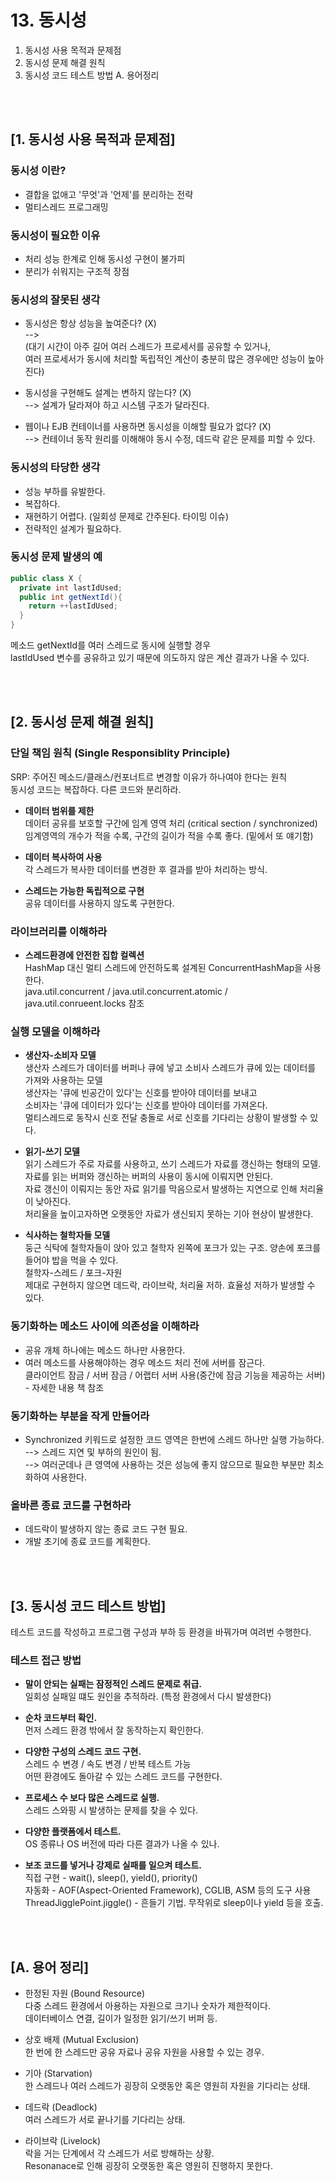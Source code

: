 # 13. 동시성
1. 동시성 사용 목적과 문제점
2. 동시성 문제 해결 원칙 
3. 동시성 코드 테스트 방법
A. 용어정리

<br><br>
## [1. 동시성 사용 목적과 문제점]

### 동시성 이란?
- 결합을 없애고 '무엇'과 '언제'를 분리하는 전략
- 멀티스레드 프로그래밍

### 동시성이 필요한 이유
- 처리 성능 한계로 인해 동시성 구현이 불가피
- 분리가 쉬워지는 구조적 장점

### 동시성의 잘못된 생각
- 동시성은 항상 성능을 높여준다? (X)
<br> --> 
<br>(대기 시간이 아주 길어 여러 스레드가 프로세서를 공유할 수 있거나, 
<br>여러 프로세서가 동시에 처리할 독립적인 계산이 충분히 많은 경우에만 성능이 높아진다)

- 동시성을 구현해도 설계는 변하지 않는다? (X)
<br> --> 설계가 달라져야 하고 시스템 구조가 달라진다.

- 웹이나 EJB 컨테이너를 사용하면 동시성을 이해할 필요가 없다? (X)
<br> --> 컨테이너 동작 원리를 이해해야 동시 수정, 데드락 같은 문제를 피할 수 있다.

### 동시성의 타당한 생각
- 성능 부하를 유발한다.
- 복잡하다.
- 재현하기 어렵다. (일회성 문제로 간주된다. 타이밍 이슈)
- 전략적인 설계가 필요하다.

### 동시성 문제 발생의 예
```java
public class X {
  private int lastIdUsed;
  public int getNextId(){
    return ++lastIdUsed;
  }
}
```
메소드 getNextId를 여러 스레드로 동시에 실행할 경우 
<br>lastIdUsed 변수를 공유하고 있기 때문에 의도하지 않은 계산 결과가 나올 수 있다.

<br><br>
## [2. 동시성 문제 해결 원칙]

### 단일 책임 원칙 (Single Responsiblity Principle)
SRP: 주어진 메소드/클래스/컨포너트르 변경할 이유가 하나여야 한다는 원칙
<br>동시성 코드는 복잡하다. 다른 코드와 분리하라.

* __데이터 범위를 제한__
<br>데이터 공유를 보호할 구간에 임계 영역 처리 (critical section / synchronized)
<br>임계영역의 개수가 적을 수록, 구간의 길이가 적을 수록 좋다. (밑에서 또 얘기함)

* __데이터 복사하여 사용__
<br>각 스레드가 복사한 데이터를 변경한 후 결과를 받아 처리하는 방식.

* __스레드는 가능한 독립적으로 구현__
<br>공유 데이터를 사용하지 않도록 구현한다.

### 라이브러리를 이해하라
* __스레드환경에 안전한 집합 컬렉션__
<br>HashMap 대신 멀티 스레드에 안전하도록 설계된 ConcurrentHashMap을 사용한다.
<br>java.util.concurrent / java.util.concurrent.atomic / java.util.conrueent.locks 참조

### 실행 모델을 이해하라
* __생산자-소비자 모델__
<br>생산자 스레드가 데이터를 버퍼나 큐에 넣고 소비사 스레드가 큐에 있는 데이터를 가져와 사용하는 모델
<br>생산자는 '큐에 빈공간이 있다'는 신호를 받아야 데이터를 보내고
<br>소비자는 '큐에 데이터가 있다'는 신호를 받아야 데이터를 가져온다.
<br>멀티스레드로 동작시 신호 전달 충돌로 서로 신호를 기다리는 상황이 발생할 수 있다.

* __읽기-쓰기 모델__
<br>읽기 스레드가 주로 자료를 사용하고, 쓰기 스레드가 자료를 갱신하는 형태의 모델.
<br>자료를 읽는 버퍼와 갱신하는 버퍼의 사용이 동시에 이뤄지면 안된다.
<br>자료 갱신이 이뤄지는 동안 자료 읽기를 막음으로서 발생하는 지연으로 인해 처리율이 낮아진다.
<br>처리율을 높이고자하면 오랫동안 자료가 생신되지 못하는 기아 현상이 발생한다.

* __식사하는 철학자들 모델__
<br>둥근 식탁에 철학자들이 앉아 있고 철학자 왼쪽에 포크가 있는 구조. 양손에 포크를 들어야 밥을 먹을 수 있다.
<br>철학자-스레드 / 포크-자원
<br>제대로 구현하지 않으면 데드락, 라이브락, 처리율 저하. 효율성 저하가 발생할 수 있다.

### 동기화하는 메소드 사이에 의존성을 이해하라
* 공유 개체 하나에는 메소드 하나만 사용한다.
* 여러 메소드를 사용해야하는 경우 메소드 처리 전에 서버를 잠근다.
<br>클라이언트 잠금 / 서버 잠금 / 어랩터 서버 사용(중간에 잠금 기능을 제공하는 서버) - 자세한 내용 책 참조

### 동기화하는 부분을 작게 만들어라
* Synchronized 키워드로 설정한 코드 영역은 한번에 스레드 하나만 실행 가능하다.
<br>--> 스레드 지연 및 부하의 원인이 됨.
<br>--> 여러군데나 큰 영역에 사용하는 것은 성능에 좋지 않으므로 필요한 부분만 최소화하여 사용한다.

### 올바른 종료 코드를 구현하라
* 데드락이 발생하지 않는 종료 코드 구현 필요.
* 개발 초기에 종료 코드를 계획한다.

<br><br>
## [3. 동시성 코드 테스트 방법]
테스트 코드를 작성하고 프로그램 구성과 부하 등 환경을 바꿔가며 여려번 수행한다.

### 테스트 접근 방법
* __말이 안되는 실패는 잠정적인 스레드 문제로 취급.__
<br>일회성 실패일 떄도 원인을 추적하라. (특정 환경에서 다시 발생한다)

* __순차 코드부터 확인.__
<br>먼저 스레드 환경 밖에서 잘 동작하는지 확인한다.

* __다양한 구성의 스레드 코드 구현.__
<br>스레드 수 변경 / 속도 변경 / 반복 테스트 가능
<br>어떤 환경에도 돌아갈 수 있는 스레드 코드를 구현한다.

* __프로세스 수 보다 많은 스레드로 실행.__
<br>스레드 스와핑 시 발생하는 문제를 찾을 수 있다.

* __다양한 플랫폼에서 테스트.__
<br>OS 종류나 OS 버전에 따라 다른 결과가 나올 수 있나.

* __보조 코드를 넣거나 강제로 실패를 일으켜 테스트.__
<br>직접 구현 - wait(), sleep(), yield(), priority()
<br>자동화 - AOF(Aspect-Oriented Framework), CGLIB, ASM 등의 도구 사용
<br>ThreadJigglePoint.jiggle() - 흔들기 기법. 무작위로 sleep이나 yield 등을 호출.

<br><br>
## [A. 용어 정리]
* 한정된 자원 (Bound Resource) 
<br>다중 스레드 환경에서 아용하는 자원으로 크기나 숫자가 제한적이다. 
<br>데이터베이스 연결, 길이가 일정한 읽기/쓰기 버퍼 등.

* 상호 배제 (Mutual Exclusion)
<br>한 번에 한 스레드만 공유 자료나 공유 자원을 사용할 수 있는 경우.

* 기아 (Starvation)
<br>한 스레드나 여러 스레드가 굉장히 오랫동안 혹은 영원히 자원을 기다리는 상태.

* 데드락 (Deadlock)
<br>여러 스레드가 서로 끝나기를 기다리는 상태.

* 라이브락 (Livelock)
<br>락을 거는 단계에서 각 스레드가 서로 방해하는 상황. 
<br>Resonanace로 인해 굉장히 오랫동한 혹은 영원히 진행하지 못한다.
